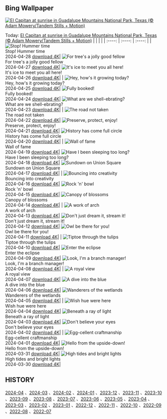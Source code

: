 ## Bing Wallpaper
[![El Capitan at sunrise in Guadalupe Mountains National Park, Texas (© Adam Mowery/Tandem Stills + Motion)](https://cn.bing.com/th?id=OHR.GuadalupeTexas_EN-US5906260854_UHD.jpg&w=1000)](https://cn.bing.com/th?id=OHR.GuadalupeTexas_EN-US5906260854_UHD.jpg&pid=hp&w=3840&h=2160&rs=1&c=4)

Today: [El Capitan at sunrise in Guadalupe Mountains National Park, Texas (© Adam Mowery/Tandem Stills + Motion)](https://cn.bing.com/th?id=OHR.GuadalupeTexas_EN-US5906260854_UHD.jpg&pid=hp&w=3840&h=2160&rs=1&c=4)
  |      |      |      |
| :----: | :----: | :----: |
| ![Stop! Hummer time](https://cn.bing.com/th?id=OHR.LeucisticHummingbird_EN-US5796079642_UHD.jpg&pid=hp&w=384&h=216&rs=1&c=4) <br/> Stop! Hummer time <br/> 2024-04-28  [download 4K](https://cn.bing.com/th?id=OHR.LeucisticHummingbird_EN-US5796079642_UHD.jpg&pid=hp&w=3840&h=2160&rs=1&c=4)| ![For tree's a jolly good fellow](https://cn.bing.com/th?id=OHR.KalalochTree_EN-US5565386489_UHD.jpg&pid=hp&w=384&h=216&rs=1&c=4) <br/> For tree's a jolly good fellow <br/> 2024-04-27  [download 4K](https://cn.bing.com/th?id=OHR.KalalochTree_EN-US5565386489_UHD.jpg&pid=hp&w=3840&h=2160&rs=1&c=4)| ![It's ice to meet you all here!](https://cn.bing.com/th?id=OHR.PenguinDirections_EN-US5469437415_UHD.jpg&pid=hp&w=384&h=216&rs=1&c=4) <br/> It's ice to meet you all here! <br/> 2024-04-26  [download 4K](https://cn.bing.com/th?id=OHR.PenguinDirections_EN-US5469437415_UHD.jpg&pid=hp&w=3840&h=2160&rs=1&c=4)|
| ![Hey, how's it growing today?](https://cn.bing.com/th?id=OHR.TrilliumOntario_EN-US5180679465_UHD.jpg&pid=hp&w=384&h=216&rs=1&c=4) <br/> Hey, how's it growing today? <br/> 2024-04-25  [download 4K](https://cn.bing.com/th?id=OHR.TrilliumOntario_EN-US5180679465_UHD.jpg&pid=hp&w=3840&h=2160&rs=1&c=4)| ![Fully booked!](https://cn.bing.com/th?id=OHR.TrinityDublin_EN-US9065489677_UHD.jpg&pid=hp&w=384&h=216&rs=1&c=4) <br/> Fully booked! <br/> 2024-04-24  [download 4K](https://cn.bing.com/th?id=OHR.TrinityDublin_EN-US9065489677_UHD.jpg&pid=hp&w=3840&h=2160&rs=1&c=4)| ![What are we shell-ebrating?](https://cn.bing.com/th?id=OHR.EarthDayTurtle_EN-US4769423754_UHD.jpg&pid=hp&w=384&h=216&rs=1&c=4) <br/> What are we shell-ebrating? <br/> 2024-04-23  [download 4K](https://cn.bing.com/th?id=OHR.EarthDayTurtle_EN-US4769423754_UHD.jpg&pid=hp&w=3840&h=2160&rs=1&c=4)|
| ![The road not taken](https://cn.bing.com/th?id=OHR.CadesCove_EN-US4359486356_UHD.jpg&pid=hp&w=384&h=216&rs=1&c=4) <br/> The road not taken <br/> 2024-04-22  [download 4K](https://cn.bing.com/th?id=OHR.CadesCove_EN-US4359486356_UHD.jpg&pid=hp&w=3840&h=2160&rs=1&c=4)| ![Preserve, protect, enjoy!](https://cn.bing.com/th?id=OHR.YellowstoneGeyser_EN-US3470127711_UHD.jpg&pid=hp&w=384&h=216&rs=1&c=4) <br/> Preserve, protect, enjoy! <br/> 2024-04-21  [download 4K](https://cn.bing.com/th?id=OHR.YellowstoneGeyser_EN-US3470127711_UHD.jpg&pid=hp&w=3840&h=2160&rs=1&c=4)| ![History has come full circle](https://cn.bing.com/th?id=OHR.OrkneyStones_EN-US3355508244_UHD.jpg&pid=hp&w=384&h=216&rs=1&c=4) <br/> History has come full circle <br/> 2024-04-20  [download 4K](https://cn.bing.com/th?id=OHR.OrkneyStones_EN-US3355508244_UHD.jpg&pid=hp&w=3840&h=2160&rs=1&c=4)|
| ![Wall of fame](https://cn.bing.com/th?id=OHR.AvilaSpain_EN-US3559491003_UHD.jpg&pid=hp&w=384&h=216&rs=1&c=4) <br/> Wall of fame <br/> 2024-04-19  [download 4K](https://cn.bing.com/th?id=OHR.AvilaSpain_EN-US3559491003_UHD.jpg&pid=hp&w=3840&h=2160&rs=1&c=4)| ![Have I been sleeping too long?](https://cn.bing.com/th?id=OHR.SpringCub_EN-US3818124104_UHD.jpg&pid=hp&w=384&h=216&rs=1&c=4) <br/> Have I been sleeping too long? <br/> 2024-04-18  [download 4K](https://cn.bing.com/th?id=OHR.SpringCub_EN-US3818124104_UHD.jpg&pid=hp&w=3840&h=2160&rs=1&c=4)| ![Sundown on Union Square](https://cn.bing.com/th?id=OHR.UnionSquareNYC_EN-US3633149979_UHD.jpg&pid=hp&w=384&h=216&rs=1&c=4) <br/> Sundown on Union Square <br/> 2024-04-17  [download 4K](https://cn.bing.com/th?id=OHR.UnionSquareNYC_EN-US3633149979_UHD.jpg&pid=hp&w=3840&h=2160&rs=1&c=4)|
| ![Bouncing into creativity](https://cn.bing.com/th?id=OHR.RedBallBelgium_EN-US3314192425_UHD.jpg&pid=hp&w=384&h=216&rs=1&c=4) <br/> Bouncing into creativity <br/> 2024-04-16  [download 4K](https://cn.bing.com/th?id=OHR.RedBallBelgium_EN-US3314192425_UHD.jpg&pid=hp&w=3840&h=2160&rs=1&c=4)| ![Rock 'n' bowl](https://cn.bing.com/th?id=OHR.BowlingBallCali_EN-US3241530931_UHD.jpg&pid=hp&w=384&h=216&rs=1&c=4) <br/> Rock 'n' bowl <br/> 2024-04-15  [download 4K](https://cn.bing.com/th?id=OHR.BowlingBallCali_EN-US3241530931_UHD.jpg&pid=hp&w=3840&h=2160&rs=1&c=4)| ![Canopy of blossoms](https://cn.bing.com/th?id=OHR.SpringApple_EN-US3148648329_UHD.jpg&pid=hp&w=384&h=216&rs=1&c=4) <br/> Canopy of blossoms <br/> 2024-04-14  [download 4K](https://cn.bing.com/th?id=OHR.SpringApple_EN-US3148648329_UHD.jpg&pid=hp&w=3840&h=2160&rs=1&c=4)|
| ![A work of arch](https://cn.bing.com/th?id=OHR.SunsetArchesNP_EN-US2974318595_UHD.jpg&pid=hp&w=384&h=216&rs=1&c=4) <br/> A work of arch <br/> 2024-04-13  [download 4K](https://cn.bing.com/th?id=OHR.SunsetArchesNP_EN-US2974318595_UHD.jpg&pid=hp&w=3840&h=2160&rs=1&c=4)| ![Don't just dream it, stream it!](https://cn.bing.com/th?id=OHR.DragonWaterfall_EN-US2799967886_UHD.jpg&pid=hp&w=384&h=216&rs=1&c=4) <br/> Don't just dream it, stream it! <br/> 2024-04-12  [download 4K](https://cn.bing.com/th?id=OHR.DragonWaterfall_EN-US2799967886_UHD.jpg&pid=hp&w=3840&h=2160&rs=1&c=4)| ![Owl be there for you!](https://cn.bing.com/th?id=OHR.OwlSiblings_EN-US2594321387_UHD.jpg&pid=hp&w=384&h=216&rs=1&c=4) <br/> Owl be there for you! <br/> 2024-04-11  [download 4K](https://cn.bing.com/th?id=OHR.OwlSiblings_EN-US2594321387_UHD.jpg&pid=hp&w=3840&h=2160&rs=1&c=4)|
| ![Tiptoe through the tulips](https://cn.bing.com/th?id=OHR.SkagitValleyTulips_EN-US2489408645_UHD.jpg&pid=hp&w=384&h=216&rs=1&c=4) <br/> Tiptoe through the tulips <br/> 2024-04-10  [download 4K](https://cn.bing.com/th?id=OHR.SkagitValleyTulips_EN-US2489408645_UHD.jpg&pid=hp&w=3840&h=2160&rs=1&c=4)| ![Enter the eclipse](https://cn.bing.com/th?id=OHR.SolarEclipseOregon_EN-US2134131862_UHD.jpg&pid=hp&w=384&h=216&rs=1&c=4) <br/> Enter the eclipse <br/> 2024-04-09  [download 4K](https://cn.bing.com/th?id=OHR.SolarEclipseOregon_EN-US2134131862_UHD.jpg&pid=hp&w=3840&h=2160&rs=1&c=4)| ![Look, I'm a branch manager!](https://cn.bing.com/th?id=OHR.BeaverDenali_EN-US1894047698_UHD.jpg&pid=hp&w=384&h=216&rs=1&c=4) <br/> Look, I'm a branch manager! <br/> 2024-04-08  [download 4K](https://cn.bing.com/th?id=OHR.BeaverDenali_EN-US1894047698_UHD.jpg&pid=hp&w=3840&h=2160&rs=1&c=4)|
| ![A royal view](https://cn.bing.com/th?id=OHR.JapanHimeji_EN-US1768279571_UHD.jpg&pid=hp&w=384&h=216&rs=1&c=4) <br/> A royal view <br/> 2024-04-07  [download 4K](https://cn.bing.com/th?id=OHR.JapanHimeji_EN-US1768279571_UHD.jpg&pid=hp&w=3840&h=2160&rs=1&c=4)| ![A dive into the blue](https://cn.bing.com/th?id=OHR.BahamasSpace_EN-US1544254149_UHD.jpg&pid=hp&w=384&h=216&rs=1&c=4) <br/> A dive into the blue <br/> 2024-04-06  [download 4K](https://cn.bing.com/th?id=OHR.BahamasSpace_EN-US1544254149_UHD.jpg&pid=hp&w=3840&h=2160&rs=1&c=4)| ![Wanderers of the wetlands](https://cn.bing.com/th?id=OHR.AntelopeBotswana_EN-US3335739405_UHD.jpg&pid=hp&w=384&h=216&rs=1&c=4) <br/> Wanderers of the wetlands <br/> 2024-04-05  [download 4K](https://cn.bing.com/th?id=OHR.AntelopeBotswana_EN-US3335739405_UHD.jpg&pid=hp&w=3840&h=2160&rs=1&c=4)|
| ![Wish hue were here](https://cn.bing.com/th?id=OHR.KyrgyzstanRainbow_EN-US3266651913_UHD.jpg&pid=hp&w=384&h=216&rs=1&c=4) <br/> Wish hue were here <br/> 2024-04-04  [download 4K](https://cn.bing.com/th?id=OHR.KyrgyzstanRainbow_EN-US3266651913_UHD.jpg&pid=hp&w=3840&h=2160&rs=1&c=4)| ![Beneath a ray of light](https://cn.bing.com/th?id=OHR.JutlandSpring_EN-US3202382460_UHD.jpg&pid=hp&w=384&h=216&rs=1&c=4) <br/> Beneath a ray of light <br/> 2024-04-03  [download 4K](https://cn.bing.com/th?id=OHR.JutlandSpring_EN-US3202382460_UHD.jpg&pid=hp&w=3840&h=2160&rs=1&c=4)| ![Don't believe your eyes](https://cn.bing.com/th?id=OHR.PalazzoFarnese_EN-US3142967327_UHD.jpg&pid=hp&w=384&h=216&rs=1&c=4) <br/> Don't believe your eyes <br/> 2024-04-02  [download 4K](https://cn.bing.com/th?id=OHR.PalazzoFarnese_EN-US3142967327_UHD.jpg&pid=hp&w=3840&h=2160&rs=1&c=4)|
| ![Egg-cellent craftmanship](https://cn.bing.com/th?id=OHR.HungarianEggs_EN-US3026213374_UHD.jpg&pid=hp&w=384&h=216&rs=1&c=4) <br/> Egg-cellent craftmanship <br/> 2024-04-01  [download 4K](https://cn.bing.com/th?id=OHR.HungarianEggs_EN-US3026213374_UHD.jpg&pid=hp&w=3840&h=2160&rs=1&c=4)| ![Hello from the upside-down!](https://cn.bing.com/th?id=OHR.SleepySloth_EN-US2834457510_UHD.jpg&pid=hp&w=384&h=216&rs=1&c=4) <br/> Hello from the upside-down! <br/> 2024-03-31  [download 4K](https://cn.bing.com/th?id=OHR.SleepySloth_EN-US2834457510_UHD.jpg&pid=hp&w=3840&h=2160&rs=1&c=4)| ![High tides and bright lights](https://cn.bing.com/th?id=OHR.SouthStackLight_EN-US2733077237_UHD.jpg&pid=hp&w=384&h=216&rs=1&c=4) <br/> High tides and bright lights <br/> 2024-03-30  [download 4K](https://cn.bing.com/th?id=OHR.SouthStackLight_EN-US2733077237_UHD.jpg&pid=hp&w=3840&h=2160&rs=1&c=4)|

  
  ## HISTORY
  [2024-04](https://github.com/Underglaze-Blue/bingwallpaper/tree/main/archive/2024-04/) 、[2024-03](https://github.com/Underglaze-Blue/bingwallpaper/tree/main/archive/2024-03/) 、[2024-02](https://github.com/Underglaze-Blue/bingwallpaper/tree/main/archive/2024-02/) 、[2024-01](https://github.com/Underglaze-Blue/bingwallpaper/tree/main/archive/2024-01/) 、[2023-12](https://github.com/Underglaze-Blue/bingwallpaper/tree/main/archive/2023-12/) 、[2023-11](https://github.com/Underglaze-Blue/bingwallpaper/tree/main/archive/2023-11/) 、[2023-10](https://github.com/Underglaze-Blue/bingwallpaper/tree/main/archive/2023-10/) 、[2023-09](https://github.com/Underglaze-Blue/bingwallpaper/tree/main/archive/2023-09/) 、[2023-08](https://github.com/Underglaze-Blue/bingwallpaper/tree/main/archive/2023-08/) 、[2023-07](https://github.com/Underglaze-Blue/bingwallpaper/tree/main/archive/2023-07/) 、[2023-06](https://github.com/Underglaze-Blue/bingwallpaper/tree/main/archive/2023-06/) 、[2023-05](https://github.com/Underglaze-Blue/bingwallpaper/tree/main/archive/2023-05/) 、[2023-04](https://github.com/Underglaze-Blue/bingwallpaper/tree/main/archive/2023-04/) 、[2023-03](https://github.com/Underglaze-Blue/bingwallpaper/tree/main/archive/2023-03/) 、[2023-02](https://github.com/Underglaze-Blue/bingwallpaper/tree/main/archive/2023-02/) 、[2023-01](https://github.com/Underglaze-Blue/bingwallpaper/tree/main/archive/2023-01/) 、[2022-12](https://github.com/Underglaze-Blue/bingwallpaper/tree/main/archive/2022-12/) 、[2022-11](https://github.com/Underglaze-Blue/bingwallpaper/tree/main/archive/2022-11/) 、[2022-10](https://github.com/Underglaze-Blue/bingwallpaper/tree/main/archive/2022-10/) 、[2022-09](https://github.com/Underglaze-Blue/bingwallpaper/tree/main/archive/2022-09/) 、[2022-08](https://github.com/Underglaze-Blue/bingwallpaper/tree/main/archive/2022-08/) 、[2022-07](https://github.com/Underglaze-Blue/bingwallpaper/tree/main/archive/2022-07/) 